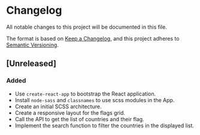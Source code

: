 # Changelog

All notable changes to this project will be documented in this file.

The format is based on [Keep a Changelog](https://keepachangelog.com/en/1.0.0/),
and this project adheres to
[Semantic Versioning](https://semver.org/spec/v2.0.0.html).

## [Unreleased]

### Added

- Use `create-react-app` to bootstrap the React application.
- Install `node-sass` and `classnames` to use scss modules in the App.
- Create an initial SCSS architecture.
- Create a responsive layout for the flags grid.
- Call the API to get the list of countries and their flag.
- Implement the search function to filter the countries in the displayed list.
